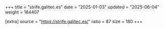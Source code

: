 +++
title = "strife.galitec.es"
date = "2025-01-03"
updated = "2025-06-04"
weight = 184407

[extra]
source = "https://strife.galitec.es/"
ratio = 87
size = 180
+++
